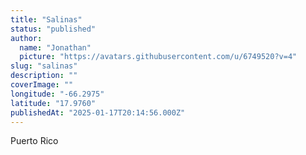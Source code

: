 ```yaml
---
title: "Salinas"
status: "published"
author:
  name: "Jonathan"
  picture: "https://avatars.githubusercontent.com/u/6749520?v=4"
slug: "salinas"
description: ""
coverImage: ""
longitude: "-66.2975"
latitude: "17.9760"
publishedAt: "2025-01-17T20:14:56.000Z"
---
```


Puerto Rico
